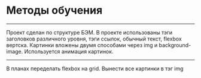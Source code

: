 # Методы обучения
-----

Проект сделан по структуре БЭМ. В проекте использованы тэги заголовков различного уровня, тэги ссылок, обычный текст, flexbox вертска. Картинки вложены двумя способами через img и background-image. Используется анимация картинок.

-----

В планах переделать flexbox на grid. Вынести все картинки в тэг img
